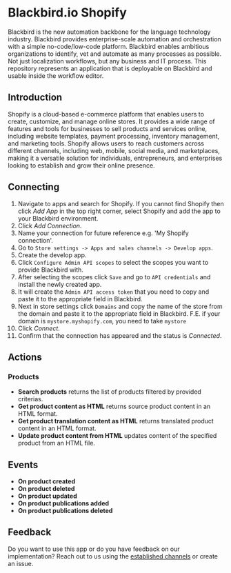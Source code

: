 # Blackbird.io Shopify

Blackbird is the new automation backbone for the language technology industry. Blackbird provides enterprise-scale automation and orchestration with a simple no-code/low-code platform. Blackbird enables ambitious organizations to identify, vet and automate as many processes as possible. Not just localization workflows, but any business and IT process. This repository represents an application that is deployable on Blackbird and usable inside the workflow editor.

## Introduction

<!-- begin docs -->

Shopify is a cloud-based e-commerce platform that enables users to create, customize, and manage online stores. It provides a wide range of features and tools for businesses to sell products and services online, including website templates, payment processing, inventory management, and marketing tools. Shopify allows users to reach customers across different channels, including web, mobile, social media, and marketplaces, making it a versatile solution for individuals, entrepreneurs, and enterprises looking to establish and grow their online presence.

## Connecting

1. Navigate to apps and search for Shopify. If you cannot find Shopify then click _Add App_ in the top right corner, select Shopify and add the app to your Blackbird environment.
2. Click _Add Connection_.
3. Name your connection for future reference e.g. 'My Shopify connection'.
4. Go to `Store settings -> Apps and sales channels -> Develop apps`.
5. Create the develop app.
6. Click `Configure Admin API scopes` to select the scopes you want to provide Blackbird with.
7. After selecting the scopes click `Save` and go to `API credentials` and install the newly created app.
8. It will create the `Admin API access token` that you need to copy and paste it to the appropriate field in Blackbird.
9. Next in store settings click `Domains` and copy the name of the store from the domain and paste it to the appropriate field in Blackbird. F.E. if your domain is `mystore.myshopify.com`, you need to take `mystore`
10. Click _Connect_.
11. Confirm that the connection has appeared and the status is _Connected_. 

## Actions

### Products

- **Search products** returns the list of products filtered by provided criterias.
- **Get product content as HTML** returns source product content in an HTML format.
- **Get product translation content as HTML** returns translated product content in an HTML format.
- **Update product content from HTML** updates content of the specified product from an HTML file.

## Events

- **On product created**
- **On product deleted**
- **On product updated**
- **On product publications added**
- **On product publications deleted**

## Feedback

Do you want to use this app or do you have feedback on our implementation? Reach out to us using the [established channels](https://www.blackbird.io/) or create an issue.

<!-- end docs -->
